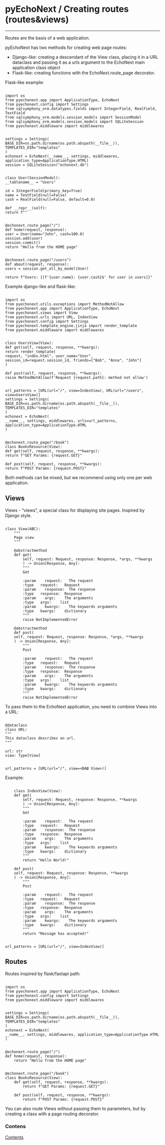 # pyEchoNext / Creating routes (routes&views)

---

Routes are the basis of a web application.

pyEchoNext has two methods for creating web page routes:

+ Django-like: creating a descendant of the View class, placing it in a URL dataclass and passing it as a urls argument to the EchoNext main application class object
+ Flask-like: creating functions with the EchoNext.route_page decorator.

Flask-like example:

<pre><code class='language-python'>
import os
from pyechonext.app import ApplicationType, EchoNext
from pyechonext.config import Settings
from sqlsymphony_orm.datatypes.fields import IntegerField, RealField, TextField
from sqlsymphony_orm.models.session_models import SessionModel
from sqlsymphony_orm.models.session_models import SQLiteSession
from pyechonext.middleware import middlewares


settings = Settings(
BASE_DIR=os.path.dirname(os.path.abspath(__file__)), TEMPLATES_DIR="templates"
)
echonext = EchoNext(__name__, settings, middlewares, application_type=ApplicationType.HTML)
session = SQLiteSession("echonext.db")


class User(SessionModel):
__tablename__ = "Users"

id = IntegerField(primary_key=True)
name = TextField(null=False)
cash = RealField(null=False, default=0.0)

def __repr__(self):
return f"<User {self.pk}>"


@echonext.route_page("/")
def home(request, response):
user = User(name="John", cash=100.0)
session.add(user)
session.commit()
return "Hello from the HOME page"


@echonext.route_page("/users")
def about(request, response):
users = session.get_all_by_model(User)

return f"Users: {[f'{user.name}: {user.cash}$' for user in users]}"
</code></pre>

Example django-like and flask-like:

<pre><code class='language-python'>
import os
from pyechonext.utils.exceptions import MethodNotAllow
from pyechonext.app import ApplicationType, EchoNext
from pyechonext.views import View
from pyechonext.urls import URL, IndexView
from pyechonext.config import Settings
from pyechonext.template_engine.jinja import render_template
from pyechonext.middleware import middlewares


class UsersView(View):
def get(self, request, response, **kwargs):
return render_template(
request, "index.html", user_name="User", session_id=request.session_id, friends=["Bob", "Anna", "John"]
)

def post(self, request, response, **kwargs):
raise MethodNotAllow(f'Request {request.path}: method not allow')


url_patterns = [URL(url="/", view=IndexView), URL(url="/users", view=UsersView)]
settings = Settings(
BASE_DIR=os.path.dirname(os.path.abspath(__file__)), TEMPLATES_DIR="templates"
)
echonext = EchoNext(
__name__, settings, middlewares, urls=url_patterns, application_type=ApplicationType.HTML
)


@echonext.route_page("/book")
class BooksResource(View):
def get(self, request, response, **kwargs):
return f"GET Params: {request.GET}"

def post(self, request, response, **kwargs):
return f"POST Params: {request.POST}"
</code></pre>

Both methods can be mixed, but we recommend using only one per web application.

## Views
Views - “views”, a special class for displaying site pages. Inspired by Django style.

<pre><code class='language-python'>
class View(ABC):
	"""
	Page view
	"""

	@abstractmethod
	def get(
		self, request: Request, response: Response, *args, **kwargs
		) -> Union[Response, Any]:
		"""
		Get

		:param    request:   The request
		:type   request:   Request
		:param    response:  The response
		:type   response:  Response
		:param    args:    The arguments
		:type   args:    list
		:param    kwargs:    The keywords arguments
		:type   kwargs:    dictionary
		"""
		raise NotImplementedError

	@abstractmethod
	def post(
	self, request: Request, response: Response, *args, **kwargs
	) -> Union[Response, Any]:
		"""
		Post

		:param    request:   The request
		:type   request:   Request
		:param    response:  The response
		:type   response:  Response
		:param    args:    The arguments
		:type   args:    list
		:param    kwargs:    The keywords arguments
		:type   kwargs:    dictionary
		"""
		raise NotImplementedError
</code></pre>

To pass them to the EchoNext application, you need to combine Views into a URL:

<pre><code class='language-python'>
@dataclass
class URL:
"""
This dataclass describes an url.
"""

url: str
view: Type[View]


url_patterns = [URL(url="/", view=<ВАШ View>)]
</code></pre>

Example:

<pre><code class='language-python'>
	class IndexView(View):
	def get(
		self, request: Request, response: Response, **kwargs
		) -> Union[Response, Any]:
		"""
		Get

		:param    request:   The request
		:type   request:   Request
		:param    response:  The response
		:type   response:  Response
		:param    args:    The arguments
		:type   args:    list
		:param    kwargs:    The keywords arguments
		:type   kwargs:    dictionary
		"""
		return "Hello World!"

	def post(
	self, request: Request, response: Response, **kwargs
	) -> Union[Response, Any]:
		"""
		Post

		:param    request:   The request
		:type   request:   Request
		:param    response:  The response
		:type   response:  Response
		:param    args:    The arguments
		:type   args:    list
		:param    kwargs:    The keywords arguments
		:type   kwargs:    dictionary
		"""
		return "Message has accepted!"


url_patterns = [URL(url="/", view=IndexView)]
</code></pre>

## Routes
Routes inspired by flask/fastapi path:

<pre><code class='language-python'>
import os
from pyechonext.app import ApplicationType, EchoNext
from pyechonext.config import Settings
from pyechonext.middleware import middlewares


settings = Settings(
BASE_DIR=os.path.dirname(os.path.abspath(__file__)), TEMPLATES_DIR="templates"
)
echonext = EchoNext(
__name__, settings, middlewares, application_type=ApplicationType.HTML
)


@echonext.route_page("/")
def home(request, response):
	return "Hello from the HOME page"


@echonext.route_page("/book")
class BooksResource(View):
	def get(self, request, response, **kwargs):
		return f"GET Params: {request.GET}"

	def post(self, request, response, **kwargs):
		return f"POST Params: {request.POST}"
</code></pre>

You can also route Views without passing them to parameters, but by creating a class with a page routing decorator.

### Contens

[Contents](/docs?name=pyechonext/index.md)
